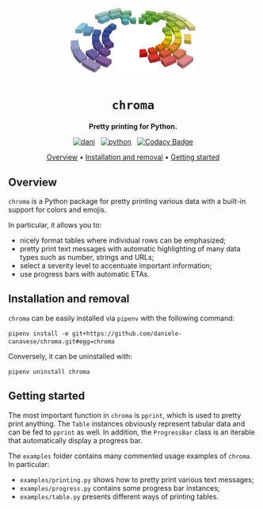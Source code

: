 <h1 style="text-align: center;">
  <img src="images/chroma.svg" alt="logo" style="max-width: 50%;"/>
</h1>
<div style="text-align: center;">

# `chroma`

**Pretty printing for Python.**

[![dani](https://img.shields.io/badge/Daniele-Canavese-5822C2?logo=linkedin&&labelColor=0A66C2)](https://www.linkedin.com/in/daniele-canavese/)
&nbsp;
[![python](https://img.shields.io/badge/Python-3776AB?logo=python&logoColor=white)](https://www.python.org/)
&nbsp;
[![Codacy Badge](https://app.codacy.com/project/badge/Grade/3e8c7f470efe44e89268424c5ad6467b)](https://app.codacy.com?utm_source=gh&utm_medium=referral&utm_content=&utm_campaign=Badge_grade)

[Overview](#overview) •
[Installation and removal](#installation-and-removal) •
[Getting started](#getting-started)

</div>


## Overview

`chroma` is a Python package for pretty printing various data with a built-in
support for colors and emojis.

In particular, it allows you to:

- nicely format tables where individual rows can be emphasized;
- pretty print text messages with automatic highlighting of many data types such
  as number, strings and URLs;
- select a severity level to accentuate important information;
- use progress bars with automatic ETAs.


## Installation and removal

`chroma` can be easily installed via `pipenv` with the following command:

```shell
pipenv install -e git+https://github.com/daniele-canavese/chroma.git#egg=chroma
```

Conversely, it can be uninstalled with:

```shell
pipenv uninstall chroma
```

## Getting started

The most important function in `chroma` is `pprint`, which is used to pretty
print anything. The `Table` instances
obviously represent tabular data and can be fed to `pprint` as well. In
addition, the `ProgressBar` class is an iterable
that automatically display a progress bar.

The `examples` folder contains many commented usage examples of `chroma`. In
particular:

- `examples/printing.py` shows how to pretty print various text messages;
- `examples/progress.py` contains some progress bar instances;
- `examples/table.py` presents different ways of printing tables.
